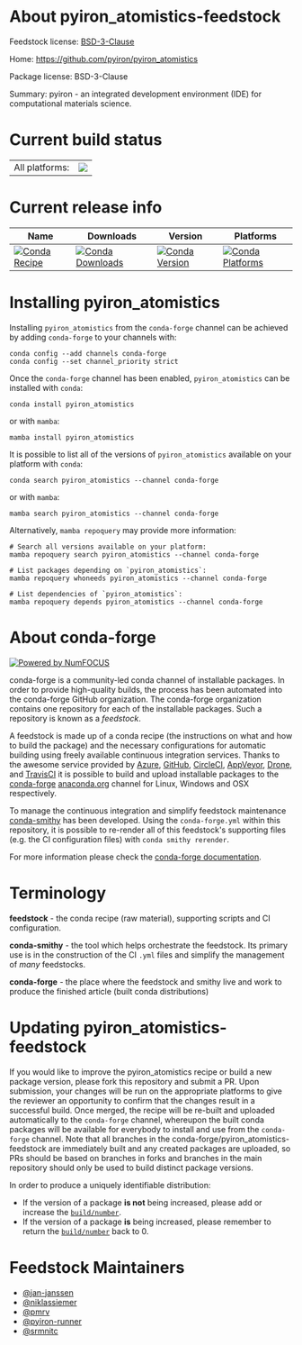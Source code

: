 About pyiron_atomistics-feedstock
=================================

Feedstock license: [BSD-3-Clause](https://github.com/conda-forge/pyiron_atomistics-feedstock/blob/main/LICENSE.txt)

Home: https://github.com/pyiron/pyiron_atomistics

Package license: BSD-3-Clause

Summary: pyiron - an integrated development environment (IDE) for computational materials science.

Current build status
====================


<table><tr><td>All platforms:</td>
    <td>
      <a href="https://dev.azure.com/conda-forge/feedstock-builds/_build/latest?definitionId=5092&branchName=main">
        <img src="https://dev.azure.com/conda-forge/feedstock-builds/_apis/build/status/pyiron_atomistics-feedstock?branchName=main">
      </a>
    </td>
  </tr>
</table>

Current release info
====================

| Name | Downloads | Version | Platforms |
| --- | --- | --- | --- |
| [![Conda Recipe](https://img.shields.io/badge/recipe-pyiron__atomistics-green.svg)](https://anaconda.org/conda-forge/pyiron_atomistics) | [![Conda Downloads](https://img.shields.io/conda/dn/conda-forge/pyiron_atomistics.svg)](https://anaconda.org/conda-forge/pyiron_atomistics) | [![Conda Version](https://img.shields.io/conda/vn/conda-forge/pyiron_atomistics.svg)](https://anaconda.org/conda-forge/pyiron_atomistics) | [![Conda Platforms](https://img.shields.io/conda/pn/conda-forge/pyiron_atomistics.svg)](https://anaconda.org/conda-forge/pyiron_atomistics) |

Installing pyiron_atomistics
============================

Installing `pyiron_atomistics` from the `conda-forge` channel can be achieved by adding `conda-forge` to your channels with:

```
conda config --add channels conda-forge
conda config --set channel_priority strict
```

Once the `conda-forge` channel has been enabled, `pyiron_atomistics` can be installed with `conda`:

```
conda install pyiron_atomistics
```

or with `mamba`:

```
mamba install pyiron_atomistics
```

It is possible to list all of the versions of `pyiron_atomistics` available on your platform with `conda`:

```
conda search pyiron_atomistics --channel conda-forge
```

or with `mamba`:

```
mamba search pyiron_atomistics --channel conda-forge
```

Alternatively, `mamba repoquery` may provide more information:

```
# Search all versions available on your platform:
mamba repoquery search pyiron_atomistics --channel conda-forge

# List packages depending on `pyiron_atomistics`:
mamba repoquery whoneeds pyiron_atomistics --channel conda-forge

# List dependencies of `pyiron_atomistics`:
mamba repoquery depends pyiron_atomistics --channel conda-forge
```


About conda-forge
=================

[![Powered by
NumFOCUS](https://img.shields.io/badge/powered%20by-NumFOCUS-orange.svg?style=flat&colorA=E1523D&colorB=007D8A)](https://numfocus.org)

conda-forge is a community-led conda channel of installable packages.
In order to provide high-quality builds, the process has been automated into the
conda-forge GitHub organization. The conda-forge organization contains one repository
for each of the installable packages. Such a repository is known as a *feedstock*.

A feedstock is made up of a conda recipe (the instructions on what and how to build
the package) and the necessary configurations for automatic building using freely
available continuous integration services. Thanks to the awesome service provided by
[Azure](https://azure.microsoft.com/en-us/services/devops/), [GitHub](https://github.com/),
[CircleCI](https://circleci.com/), [AppVeyor](https://www.appveyor.com/),
[Drone](https://cloud.drone.io/welcome), and [TravisCI](https://travis-ci.com/)
it is possible to build and upload installable packages to the
[conda-forge](https://anaconda.org/conda-forge) [anaconda.org](https://anaconda.org/)
channel for Linux, Windows and OSX respectively.

To manage the continuous integration and simplify feedstock maintenance
[conda-smithy](https://github.com/conda-forge/conda-smithy) has been developed.
Using the ``conda-forge.yml`` within this repository, it is possible to re-render all of
this feedstock's supporting files (e.g. the CI configuration files) with ``conda smithy rerender``.

For more information please check the [conda-forge documentation](https://conda-forge.org/docs/).

Terminology
===========

**feedstock** - the conda recipe (raw material), supporting scripts and CI configuration.

**conda-smithy** - the tool which helps orchestrate the feedstock.
                   Its primary use is in the construction of the CI ``.yml`` files
                   and simplify the management of *many* feedstocks.

**conda-forge** - the place where the feedstock and smithy live and work to
                  produce the finished article (built conda distributions)


Updating pyiron_atomistics-feedstock
====================================

If you would like to improve the pyiron_atomistics recipe or build a new
package version, please fork this repository and submit a PR. Upon submission,
your changes will be run on the appropriate platforms to give the reviewer an
opportunity to confirm that the changes result in a successful build. Once
merged, the recipe will be re-built and uploaded automatically to the
`conda-forge` channel, whereupon the built conda packages will be available for
everybody to install and use from the `conda-forge` channel.
Note that all branches in the conda-forge/pyiron_atomistics-feedstock are
immediately built and any created packages are uploaded, so PRs should be based
on branches in forks and branches in the main repository should only be used to
build distinct package versions.

In order to produce a uniquely identifiable distribution:
 * If the version of a package **is not** being increased, please add or increase
   the [``build/number``](https://docs.conda.io/projects/conda-build/en/latest/resources/define-metadata.html#build-number-and-string).
 * If the version of a package **is** being increased, please remember to return
   the [``build/number``](https://docs.conda.io/projects/conda-build/en/latest/resources/define-metadata.html#build-number-and-string)
   back to 0.

Feedstock Maintainers
=====================

* [@jan-janssen](https://github.com/jan-janssen/)
* [@niklassiemer](https://github.com/niklassiemer/)
* [@pmrv](https://github.com/pmrv/)
* [@pyiron-runner](https://github.com/pyiron-runner/)
* [@srmnitc](https://github.com/srmnitc/)


<!-- dummy commit to enable rerendering -->

